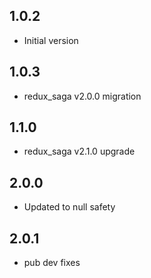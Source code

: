 ## 1.0.2

- Initial version

## 1.0.3

- redux_saga v2.0.0 migration

## 1.1.0

- redux_saga v2.1.0 upgrade


## 2.0.0

- Updated to null safety

## 2.0.1

- pub dev fixes



